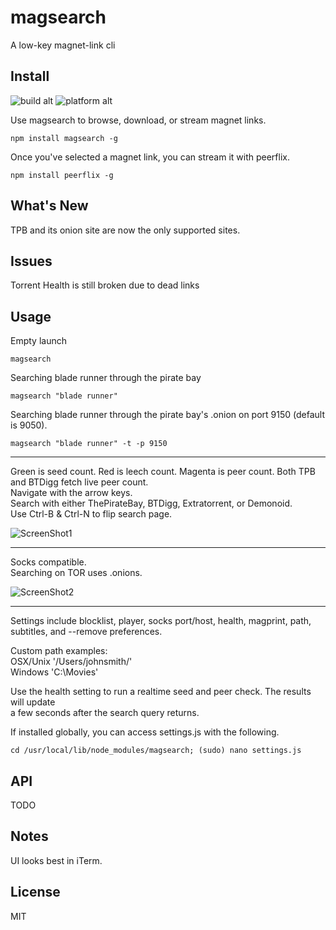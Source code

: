 # magsearch #

A low-key magnet-link cli


## Install ##
![build alt](https://travis-ci.org/roecrew/magsearch.svg?branch=master)
![platform alt](https://img.shields.io/badge/platform-windows%20|%20linux%20|%20osx-blue.svg)


Use magsearch to browse, download, or stream magnet links.

```
npm install magsearch -g
```

Once you've selected a magnet link, you can stream it with peerflix.

```
npm install peerflix -g
```

## What's New ##

TPB and its onion site are now the only supported sites.

## Issues ##

Torrent Health is still broken due to dead links

## Usage ##
 
 Empty launch
   ```
  magsearch
  ```
  
  Searching blade runner through the pirate bay
  ```
  magsearch "blade runner"
  ```
  
  Searching blade runner through the pirate bay's .onion on port 9150 (default is 9050).
  ```
  magsearch "blade runner" -t -p 9150
  ```
  ___
  
  Green is seed count. Red is leech count. Magenta is peer count. Both TPB and BTDigg fetch live peer count. <br>
  Navigate with the arrow keys. <br>
  Search with either ThePirateBay, BTDigg, Extratorrent, or Demonoid. <br>
  Use Ctrl-B & Ctrl-N to flip search page.
  
  ![ScreenShot1](http://s23.postimg.org/l4zi60cuj/Screen_Shot_2015_04_03_at_19_02_29.png)
  
  ---
  
  Socks compatible. <br>
  Searching on TOR uses .onions. <br>
  
  ![ScreenShot2](http://s1.postimg.org/dwdjiwlrz/Screen_Shot_2015_04_03_at_18_57_15.png)
  
  ___
  
  Settings include blocklist, player, socks port/host, health, magprint, path, subtitles, and --remove preferences. <br>
  
  Custom path examples: <br>
  OSX/Unix '/Users/johnsmith/' <br>
  Windows 'C:\Movies\'
  
  Use the health setting to run a realtime seed and peer check. The results will update <br>
  a few seconds after the search query returns. <br>
  
  If installed globally, you can access settings.js with the following. <br>
  
  ```
  cd /usr/local/lib/node_modules/magsearch; (sudo) nano settings.js
  ```
  

## API ##

  TODO

## Notes ##

UI looks best in iTerm.

## License ##

MIT

